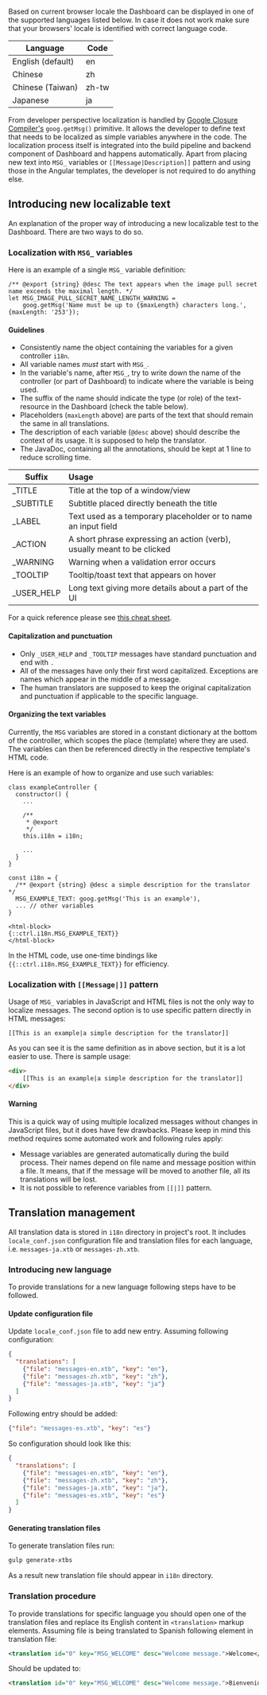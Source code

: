 Based on current browser locale the Dashboard can be displayed in one of the supported languages listed below. In case it does not work make sure that your browsers' locale is identified with correct language code.

| Language          | Code          |
| -------------     | ------------- |
| English (default) | en            |
| Chinese           | zh            |
| Chinese (Taiwan)  | zh-tw         |
| Japanese          | ja            |

From developer perspective localization is handled by [Google Closure Compiler's](https://github.com/google/closure-compiler) `goog.getMsg()` primitive. It allows the developer to define text that needs to be localized as simple variables anywhere in the code. The localization process itself is integrated into the build pipeline and backend component of Dashboard and happens automatically. Apart from placing new text into `MSG_` variables or `[[Message|Description]]` pattern and using those in the Angular templates, the developer is not required to do anything else.

## Introducing new localizable text

An explanation of the proper way of introducing a new localizable test to the Dashboard. There are two ways to do so.

### Localization with `MSG_` variables

Here is an example of a single `MSG_` variable definition:

```{js}
/** @export {string} @desc The text appears when the image pull secret name exceeds the maximal length. */
let MSG_IMAGE_PULL_SECRET_NAME_LENGTH_WARNING =
    goog.getMsg('Name must be up to {$maxLength} characters long.', {maxLength: '253'});
```

#### Guidelines
* Consistently name the object containing the variables for a given controller `i18n`.
* All variable names *must* start with `MSG_`.
* In the variable's name, after `MSG_`, try to write down the name of the controller (or part of Dashboard) to indicate where the variable is being used.
* The suffix of the name should indicate the type (or role) of the text-resource in the Dashboard (check the table below).
* Placeholders (`maxLength` above) are parts of the text that should remain the same in all translations.
* The description of each variable (`@desc` above) should describe the context of its usage. It is supposed to help the translator.
* The JavaDoc, containing all the annotations, should be kept at 1 line to reduce scrolling time.

| Suffix       | Usage                                                                   |
|--------------|:------------------------------------------------------------------------|
| _TITLE       | Title at the top of a window/view                                       |
| _SUBTITLE    | Subtitle placed directly beneath the title                              |
| _LABEL       | Text used as a temporary placeholder or to name an input field          |
| _ACTION      | A short phrase expressing an action (verb), usually meant to be clicked |
| _WARNING     | Warning when a validation error occurs                                  |
| _TOOLTIP     | Tooltip/toast text that appears on hover                                |
| _USER_HELP   | Long text giving more details about a part of the UI                    |

For a quick reference please see [this cheat sheet](http://www.closurecheatsheet.com/i18n).

#### Capitalization and punctuation
* Only `_USER_HELP` and `_TOOLTIP` messages have standard punctuation and end with `.`
* All of the messages have only their first word capitalized. Exceptions are names which appear in the middle of a message.
* The human translators are supposed to keep the original capitalization and punctuation if applicable to the specific language.

#### Organizing the text variables

Currently, the `MSG` variables are stored in a constant dictionary at the bottom of the controller, which scopes the place (template) where they are used. The variables can then be referenced directly in the respective template's HTML code.

Here is an example of how to organize and use such variables:

```{js}
class exampleController {
  constructor() {
    ...

    /**
     * @export
     */
    this.i18n = i18n;

    ...
  }
}

const i18n = {
  /** @export {string} @desc a simple description for the translator */
  MSG_EXAMPLE_TEXT: goog.getMsg('This is an example'),
  ... // other variables
}
```

```{html}
<html-block>
{::ctrl.i18n.MSG_EXAMPLE_TEXT}}
</html-block>
```

In the HTML code, use one-time bindings like `{{::ctrl.i18n.MSG_EXAMPLE_TEXT}}` for efficiency.

### Localization with `[[Message|]]` pattern

Usage of `MSG_` variables in JavaScript and HTML files is not the only way to localize messages. The second option
is to use specific pattern directly in HTML messages:

```
[[This is an example|a simple description for the translator]]
```

As you can see it is the same definition as in above section, but it is a lot easier to use. There is sample usage:

```html
<div>
    [[This is an example|a simple description for the translator]]
</div>
```

#### Warning

This is a quick way of using multiple localized messages without changes in JavaScript files, but it does have few drawbacks. Please keep in mind this method requires some automated work and following rules apply:

 * Message variables are generated automatically during the build process. Their names depend on file name and message position within a file. It means, that if the message will be moved to another file, all its translations will be lost.
 * It is not possible to reference variables from `[[|]]` pattern.

## Translation management

All translation data is stored in `i18n` directory in project's root. It includes `locale_conf.json` configuration file and translation files for each language, i.e. `messages-ja.xtb` or `messages-zh.xtb`.

### Introducing new language

To provide translations for a new language following steps have to be followed.

#### Update configuration file

Update `locale_conf.json` file to add new entry. Assuming following configuration:

```json
{
  "translations": [
    {"file": "messages-en.xtb", "key": "en"},
    {"file": "messages-zh.xtb", "key": "zh"},
    {"file": "messages-ja.xtb", "key": "ja"}
  ]
}
```

Following entry should be added:


```json
{"file": "messages-es.xtb", "key": "es"}
```

So configuration should look like this:

```json
{
  "translations": [
    {"file": "messages-en.xtb", "key": "en"},
    {"file": "messages-zh.xtb", "key": "zh"},
    {"file": "messages-ja.xtb", "key": "ja"},
    {"file": "messages-es.xtb", "key": "es"}
  ]
}
```

#### Generating translation files

To generate translation files run:

```sh
gulp generate-xtbs
```

As a result new translation file should appear in `i18n` directory.

### Translation procedure

To provide translations for specific language you should open one of the translation files and replace its English content in `<translation>` markup elements. Assuming file is being translated to Spanish following element in translation file:

```xml
<translation id="0" key="MSG_WELCOME" desc="Welcome message.">Welcome</translation>
```

Should be updated to:

```xml
<translation id="0" key="MSG_WELCOME" desc="Welcome message.">Bienvenido</translation>
```